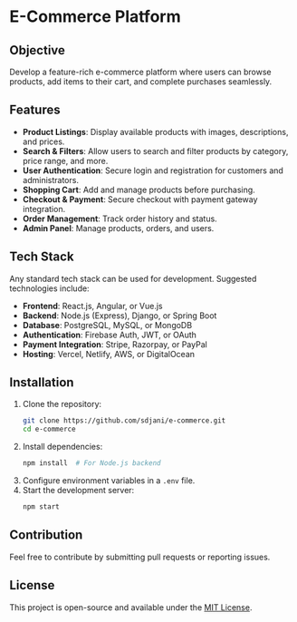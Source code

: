 # E-Commerce Platform

## Objective
Develop a feature-rich e-commerce platform where users can browse products, add items to their cart, and complete purchases seamlessly.

## Features
- **Product Listings**: Display available products with images, descriptions, and prices.
- **Search & Filters**: Allow users to search and filter products by category, price range, and more.
- **User Authentication**: Secure login and registration for customers and administrators.
- **Shopping Cart**: Add and manage products before purchasing.
- **Checkout & Payment**: Secure checkout with payment gateway integration.
- **Order Management**: Track order history and status.
- **Admin Panel**: Manage products, orders, and users.

## Tech Stack
Any standard tech stack can be used for development. Suggested technologies include:
- **Frontend**: React.js, Angular, or Vue.js
- **Backend**: Node.js (Express), Django, or Spring Boot
- **Database**: PostgreSQL, MySQL, or MongoDB
- **Authentication**: Firebase Auth, JWT, or OAuth
- **Payment Integration**: Stripe, Razorpay, or PayPal
- **Hosting**: Vercel, Netlify, AWS, or DigitalOcean

## Installation
1. Clone the repository:
   ```bash
   git clone https://github.com/sdjani/e-commerce.git
   cd e-commerce
   ```
2. Install dependencies:
   ```bash
   npm install  # For Node.js backend
   ```
3. Configure environment variables in a `.env` file.
4. Start the development server:
   ```bash
   npm start
   ```

## Contribution
Feel free to contribute by submitting pull requests or reporting issues.

## License
This project is open-source and available under the [MIT License](LICENSE).
